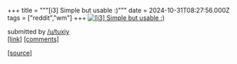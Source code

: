 +++
title = """[i3] Simple but usable :)"""
date = 2024-10-31T08:27:56.000Z
tags = ["reddit","wm"]
+++
[![[i3] Simple but usable :)](https://b.thumbs.redditmedia.com/W8b6pw09Ts85SCU0qBArAJ5QmLRmKtaMDcWhv7qR_jQ.jpg "[i3] Simple but usable :)")](https://www.reddit.com/r/unixporn/comments/1gg9o6b/i3_simple_but_usable/)

submitted by [/u/tuxiy](https://www.reddit.com/user/tuxiy)  
[\[link\]](https://www.reddit.com/gallery/1gg9o6b) [\[comments\]](https://www.reddit.com/r/unixporn/comments/1gg9o6b/i3_simple_but_usable/)

[[source]](https://www.reddit.com/r/unixporn/comments/1gg9o6b/i3_simple_but_usable/)
